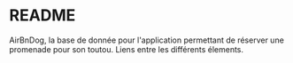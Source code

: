 # README
AirBnDog, la base de donnée pour l'application permettant de réserver une promenade pour son toutou. Liens entre les différents élements.
